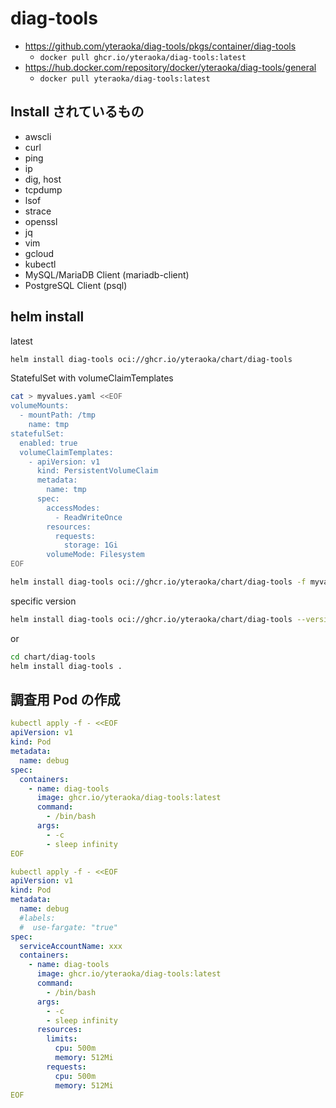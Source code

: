 # diag-tools

- https://github.com/yteraoka/diag-tools/pkgs/container/diag-tools
  - `docker pull ghcr.io/yteraoka/diag-tools:latest`
- https://hub.docker.com/repository/docker/yteraoka/diag-tools/general
  - `docker pull yteraoka/diag-tools:latest`

## Install されているもの

- awscli
- curl
- ping
- ip
- dig, host
- tcpdump
- lsof
- strace
- openssl
- jq
- vim
- gcloud
- kubectl
- MySQL/MariaDB Client (mariadb-client)
- PostgreSQL Client (psql)

## helm install

latest

```bash
helm install diag-tools oci://ghcr.io/yteraoka/chart/diag-tools
```

StatefulSet with volumeClaimTemplates

```bash
cat > myvalues.yaml <<EOF
volumeMounts:
  - mountPath: /tmp
    name: tmp
statefulSet:
  enabled: true
  volumeClaimTemplates:
    - apiVersion: v1
      kind: PersistentVolumeClaim
      metadata:
        name: tmp
      spec:
        accessModes:
          - ReadWriteOnce
        resources:
          requests:
            storage: 1Gi
        volumeMode: Filesystem
EOF

helm install diag-tools oci://ghcr.io/yteraoka/chart/diag-tools -f myvalues.yaml
```

specific version

```bash
helm install diag-tools oci://ghcr.io/yteraoka/chart/diag-tools --version 0.5.16
```

or

```bash
cd chart/diag-tools
helm install diag-tools .
```

## 調査用 Pod の作成

```yaml
kubectl apply -f - <<EOF
apiVersion: v1
kind: Pod
metadata:
  name: debug
spec:
  containers:
    - name: diag-tools
      image: ghcr.io/yteraoka/diag-tools:latest
      command:
        - /bin/bash
      args:
        - -c
        - sleep infinity
EOF
```

```yaml
kubectl apply -f - <<EOF
apiVersion: v1
kind: Pod
metadata:
  name: debug
  #labels:
  #  use-fargate: "true"
spec:
  serviceAccountName: xxx
  containers:
    - name: diag-tools
      image: ghcr.io/yteraoka/diag-tools:latest
      command:
        - /bin/bash
      args:
        - -c
        - sleep infinity
      resources:
        limits:
          cpu: 500m
          memory: 512Mi
        requests:
          cpu: 500m
          memory: 512Mi
EOF
```
